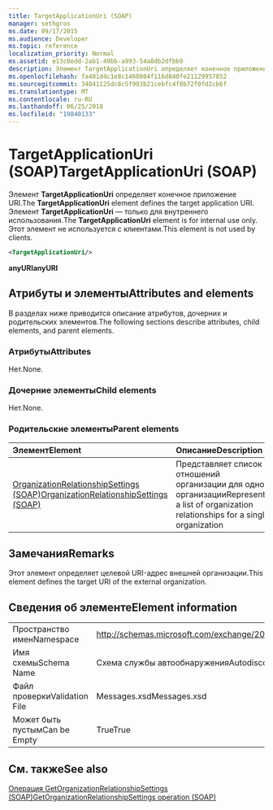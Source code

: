 ```yaml
---
title: TargetApplicationUri (SOAP)
manager: sethgros
ms.date: 09/17/2015
ms.audience: Developer
ms.topic: reference
localization_priority: Normal
ms.assetid: e13c0edd-2ab1-49bb-a993-54a8db2dfbb9
description: Элемент TargetApplicationUri определяет конечное приложение URI. Элемент TargetApplicationUri — только для внутреннего использования. Этот элемент не используется с клиентами.
ms.openlocfilehash: fa401d4c1e8c1460804f116d840fe21129957852
ms.sourcegitcommit: 34041125dc8c5f993b21cebfc4f8b72f0fd2cb6f
ms.translationtype: MT
ms.contentlocale: ru-RU
ms.lasthandoff: 06/25/2018
ms.locfileid: "19840133"
---
```

# <a name="targetapplicationuri-soap"></a><span data-ttu-id="3f167-105">TargetApplicationUri (SOAP)</span><span class="sxs-lookup"><span data-stu-id="3f167-105">TargetApplicationUri (SOAP)</span></span>

<span data-ttu-id="3f167-106">Элемент **TargetApplicationUri** определяет конечное приложение URI.</span><span class="sxs-lookup"><span data-stu-id="3f167-106">The **TargetApplicationUri** element defines the target application URI.</span></span> <span data-ttu-id="3f167-107">Элемент **TargetApplicationUri** — только для внутреннего использования.</span><span class="sxs-lookup"><span data-stu-id="3f167-107">The **TargetApplicationUri** element is for internal use only.</span></span> <span data-ttu-id="3f167-108">Этот элемент не используется с клиентами.</span><span class="sxs-lookup"><span data-stu-id="3f167-108">This element is not used by clients.</span></span> 
  
```XML
<TargetApplicationUri/>
```

 <span data-ttu-id="3f167-109">**anyURI**</span><span class="sxs-lookup"><span data-stu-id="3f167-109">**anyURI**</span></span>
## <a name="attributes-and-elements"></a><span data-ttu-id="3f167-110">Атрибуты и элементы</span><span class="sxs-lookup"><span data-stu-id="3f167-110">Attributes and elements</span></span>

<span data-ttu-id="3f167-111">В разделах ниже приводится описание атрибутов, дочерних и родительских элементов.</span><span class="sxs-lookup"><span data-stu-id="3f167-111">The following sections describe attributes, child elements, and parent elements.</span></span>
  
### <a name="attributes"></a><span data-ttu-id="3f167-112">Атрибуты</span><span class="sxs-lookup"><span data-stu-id="3f167-112">Attributes</span></span>

<span data-ttu-id="3f167-113">Нет.</span><span class="sxs-lookup"><span data-stu-id="3f167-113">None.</span></span>
  
### <a name="child-elements"></a><span data-ttu-id="3f167-114">Дочерние элементы</span><span class="sxs-lookup"><span data-stu-id="3f167-114">Child elements</span></span>

<span data-ttu-id="3f167-115">Нет.</span><span class="sxs-lookup"><span data-stu-id="3f167-115">None.</span></span>
  
### <a name="parent-elements"></a><span data-ttu-id="3f167-116">Родительские элементы</span><span class="sxs-lookup"><span data-stu-id="3f167-116">Parent elements</span></span>

|<span data-ttu-id="3f167-117">**Элемент**</span><span class="sxs-lookup"><span data-stu-id="3f167-117">**Element**</span></span>|<span data-ttu-id="3f167-118">**Описание**</span><span class="sxs-lookup"><span data-stu-id="3f167-118">**Description**</span></span>|
|:-----|:-----|
|[<span data-ttu-id="3f167-119">OrganizationRelationshipSettings (SOAP)</span><span class="sxs-lookup"><span data-stu-id="3f167-119">OrganizationRelationshipSettings (SOAP)</span></span>](organizationrelationshipsettings-soap.md) <br/> |<span data-ttu-id="3f167-120">Представляет список отношений организации для одной организации</span><span class="sxs-lookup"><span data-stu-id="3f167-120">Represents a list of organization relationships for a single organization</span></span>  <br/> |
   
## <a name="remarks"></a><span data-ttu-id="3f167-121">Замечания</span><span class="sxs-lookup"><span data-stu-id="3f167-121">Remarks</span></span>

<span data-ttu-id="3f167-122">Этот элемент определяет целевой URI-адрес внешней организации.</span><span class="sxs-lookup"><span data-stu-id="3f167-122">This element defines the target URI of the external organization.</span></span>
  
## <a name="element-information"></a><span data-ttu-id="3f167-123">Сведения об элементе</span><span class="sxs-lookup"><span data-stu-id="3f167-123">Element information</span></span>

|||
|:-----|:-----|
|<span data-ttu-id="3f167-124">Пространство имен</span><span class="sxs-lookup"><span data-stu-id="3f167-124">Namespace</span></span>  <br/> |http://schemas.microsoft.com/exchange/2010/Autodiscover  <br/> |
|<span data-ttu-id="3f167-125">Имя схемы</span><span class="sxs-lookup"><span data-stu-id="3f167-125">Schema Name</span></span>  <br/> |<span data-ttu-id="3f167-126">Схема службы автообнаружения</span><span class="sxs-lookup"><span data-stu-id="3f167-126">Autodiscover schema</span></span>  <br/> |
|<span data-ttu-id="3f167-127">Файл проверки</span><span class="sxs-lookup"><span data-stu-id="3f167-127">Validation File</span></span>  <br/> |<span data-ttu-id="3f167-128">Messages.xsd</span><span class="sxs-lookup"><span data-stu-id="3f167-128">Messages.xsd</span></span>  <br/> |
|<span data-ttu-id="3f167-129">Может быть пустым</span><span class="sxs-lookup"><span data-stu-id="3f167-129">Can be Empty</span></span>  <br/> |<span data-ttu-id="3f167-130">True</span><span class="sxs-lookup"><span data-stu-id="3f167-130">True</span></span>  <br/> |
   
## <a name="see-also"></a><span data-ttu-id="3f167-131">См. также</span><span class="sxs-lookup"><span data-stu-id="3f167-131">See also</span></span>



[<span data-ttu-id="3f167-132">Операция GetOrganizationRelationshipSettings (SOAP)</span><span class="sxs-lookup"><span data-stu-id="3f167-132">GetOrganizationRelationshipSettings operation (SOAP)</span></span>](getorganizationrelationshipsettings-operation-soap.md)

